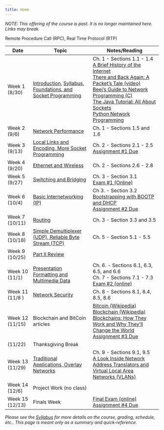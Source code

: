```yaml
---
title: Home
---
```


*NOTE: This offering of the course is past. It is no longer maintained here. Links may break.*

<table id="schedule">
  <thead>
    <tr>
      <th>Date</th>
      <th>Topic</th>
      <th>Notes/Reading</th>
    </tr>
  </thead>
  <tbody>
    <tr>
      <td>Week 1<br/>(8/30)</td>
      <td>
        <a href="/0-introduction">Introduction</a>,
        <a href="/syllabus">Syllabus</a>,
         <a href="/1-foundations">Foundations, and Socket Programming</a></td>
      <td>Ch. 1 - Sections 1.1 - 1.4<br/>
	  	<a href="http://www.internetsociety.org/internet/what-internet/history-internet/brief-history-internet">A Brief History of the Internet</a><br/>
		  <a href="https://www.youtube.com/watch?v=ewrBalT_eBM">There and Back Again: A Packet’s Tale (video)</a><br/>
		  <a href="http://beej.us/guide/bgnet/">Beej’s Guide to Network Programming (C)</a><br/>
		  <a href="https://docs.oracle.com/javase/tutorial/networking/sockets/">The Java Tutorial: All About Sockets</a><br/>
		  <a href="http://www.tutorialspoint.com/python/python_networking.htm">Python Network Programming</a>
		</td>
    </tr>
    <tr>
      <td>Week 2<br/>(9/6)</td>
      <td><a href="/1-foundations">Network Performance</a></td>
      <td>Ch. 1 - Sections 1.5 and 1.6</td>
    </tr>
    <tr>
      <td>Week 3<br/>(9/13)</td>
      <td><a href="/2-direct-link-networks">Local Links and Encoding, More Socket Programming</a></td>
      <td>Ch. 2 - Sections 2.1 - 2.5<br/>
	  	<a href="/project-1">Assignment #1 Due</a>
	  </td>
    </tr>
    <tr>
      <td>Week 4<br/>(9/20)</td>
      <td><a href="/2-direct-link-networks">Ethernet and Wireless</a></td>
      <td>Ch. 2 - Sections 2.6 - 2.8</td>
    </tr>
    <tr>
      <td>Week 5<br/>(9/27)</td>
      <td><a href="/3-internetworking">Switching and Bridging</a></td>
      <td>Ch. 3 - Section 3.1<br/>
	  	<a href="https://bb.courses.maine.edu">Exam #1 (Online)</a>
	  </td>
    </tr>
    <tr>
      <td>Week 6<br/>(10/4)</td>
      <td><a href="/3-internetworking">Basic Internetworking (IP)</a></td>
      <td>Ch 3. - Section 3.2<br/>
	  	<a href="https://www.cisco.com/c/en/us/about/press/internet-protocol-journal/back-issues/table-contents-22/dhcp.html">Bootstrapping with BOOTP and DHCP</a><br/>
		  <a href="/project-2">Assignment #2 Due</a>
		</td>
    </tr>
    <tr>
      <td>Week 7<br/>(10/11)</td>
      <td><a href="/3-internetworking">Routing</a></td>
      <td>Ch. 3 - Section 3.3 and 3.5</td>
    </tr>
    <tr>
      <td>Week 8<br/>(10/18)</td>
      <td><a href="/5-end-to-end">
        Simple Demultiplexer (UDP), Reliable Byte Stream (TCP)</a></td>
        Remote Procedure Call (RPC), Real Time Protocol (RTP)</a></td>
      <td>Ch. 5 - Section 5.1 - 5.5</td>
    </tr>
    <tr>
      <td>Week 9<br/>(10/25)</td>
      <td><a href="/6-review">
        Part II Review</a>
      <td></td>
    </tr>
    <tr>
      <td>Week 10<br/>(11/1)</td>
      <td><a href="/7-presentation">Presentation Formatting and Multimedia Data</a></td>
      <td>Ch. 6. - Sections 6.1, 6.3, 6.5, and 6.6<br/>
      Ch. 7 - Sections 7.1 - 7.3<br/>
	  	<a href="https://bb.courses.maine.edu">Exam #2 (online)</a>
	  </td>
    </tr>
    <tr>
      <td>Week 11<br/>(11/8 )</td>
      <td><a href="/8-network-security">Network Security</a></td>
      <td>Ch. 8 - Sections 8.1, 8.4, 8.5, 8.6</td>
    </tr>
    <tr>
      <td>Week 12<br/>(11/15)</td>
      <td>Blockchain and BitCoin articles</td>
      <td>
        <a href="https://en.wikipedia.org/wiki/Bitcoin">Bitcoin (Wikipedia)</a><br/>
        <a href="https://en.wikipedia.org/wiki/Blockchain">Blockchain (Wikipedia)</a><br/>
        <a href="https://spectrum.ieee.org/computing/networks/blockchains-how-they-work-and-why-theyll-change-the-world">Blockchains: How They Work and Why They’ll Change the World</a><br/>
        <!-- a href="http://gaia.cs.umass.edu/networks/papers/MMCN08-0.2.pdf">YouTube network traffic at a campus network</a -->
        <a href="/project-3">Assignment #3 Due</a>
	  </td>
    </tr>
    <tr>
      <td>(11/22)</td>
      <td>Thanksgiving Break</td>
      <td></td>
    </tr>
    <tr>
      <td>Week 13<br/>(11/29)</td>
      <td><a href="/9-applications">
        Traditional Applications, Overlay Networks</a></td>
      <td>Ch. 9 - Sections 9.1, 9.5<br/>
	  	<a href="https://www.cisco.com/c/en/us/about/press/internet-protocol-journal/back-issues/table-contents-29/anatomy.html">A Look Inside Network Address Translators and Virtual Local Area Networks (VLANs)</a>
	  </td>
    </tr>
    <tr>
      <td>Week 14<br/>(12/6)</td>
      <td>Project Work (no class)</td>
      <td><!--
	  	<a href="https://www.nap.edu/read/10569/chapter/1">The Internet Under Crisis Conditions: Learning from September 11</a><br/>
		<a href="http://www1.cs.columbia.edu/~salman/publications/skype1_4.pdf">An analysis of the Skype peer-to-peer Internet telephony protocol</a>
      -->
	  </td>
    </tr>
    <tr>
      <td>Week 15<br/>(12/13)</td>
      <td>Finals Week</td>
      <td><a href="https://bb.courses.maine.edu">Final Exam (online)</a><br/>
		  <a href="/project-4">Assignment #4 Due</a>
	  </td>
    </tr>
  </tbody>
</table>

*Please see the [Syllabus](syllabus.html) for more details on the course, grading, schedule, etc.. This page is meant only as a summary and quick-reference.*
